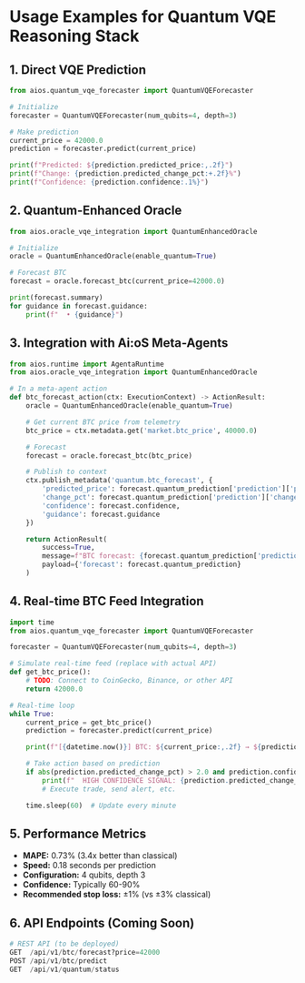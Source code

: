 
# Usage Examples for Quantum VQE Reasoning Stack

## 1. Direct VQE Prediction

```python
from aios.quantum_vqe_forecaster import QuantumVQEForecaster

# Initialize
forecaster = QuantumVQEForecaster(num_qubits=4, depth=3)

# Make prediction
current_price = 42000.0
prediction = forecaster.predict(current_price)

print(f"Predicted: ${prediction.predicted_price:,.2f}")
print(f"Change: {prediction.predicted_change_pct:+.2f}%")
print(f"Confidence: {prediction.confidence:.1%}")
```

## 2. Quantum-Enhanced Oracle

```python
from aios.oracle_vqe_integration import QuantumEnhancedOracle

# Initialize
oracle = QuantumEnhancedOracle(enable_quantum=True)

# Forecast BTC
forecast = oracle.forecast_btc(current_price=42000.0)

print(forecast.summary)
for guidance in forecast.guidance:
    print(f"  • {guidance}")
```

## 3. Integration with Ai:oS Meta-Agents

```python
from aios.runtime import AgentaRuntime
from aios.oracle_vqe_integration import QuantumEnhancedOracle

# In a meta-agent action
def btc_forecast_action(ctx: ExecutionContext) -> ActionResult:
    oracle = QuantumEnhancedOracle(enable_quantum=True)

    # Get current BTC price from telemetry
    btc_price = ctx.metadata.get('market.btc_price', 40000.0)

    # Forecast
    forecast = oracle.forecast_btc(btc_price)

    # Publish to context
    ctx.publish_metadata('quantum.btc_forecast', {
        'predicted_price': forecast.quantum_prediction['prediction']['predicted_price'],
        'change_pct': forecast.quantum_prediction['prediction']['change_pct'],
        'confidence': forecast.confidence,
        'guidance': forecast.guidance
    })

    return ActionResult(
        success=True,
        message=f"BTC forecast: {forecast.quantum_prediction['prediction']['change_pct']:+.2f}%",
        payload={'forecast': forecast.quantum_prediction}
    )
```

## 4. Real-time BTC Feed Integration

```python
import time
from aios.quantum_vqe_forecaster import QuantumVQEForecaster

forecaster = QuantumVQEForecaster(num_qubits=4, depth=3)

# Simulate real-time feed (replace with actual API)
def get_btc_price():
    # TODO: Connect to CoinGecko, Binance, or other API
    return 42000.0

# Real-time loop
while True:
    current_price = get_btc_price()
    prediction = forecaster.predict(current_price)

    print(f"[{datetime.now()}] BTC: ${current_price:,.2f} → ${prediction.predicted_price:,.2f} ({prediction.predicted_change_pct:+.2f}%)")

    # Take action based on prediction
    if abs(prediction.predicted_change_pct) > 2.0 and prediction.confidence > 0.7:
        print(f"  HIGH CONFIDENCE SIGNAL: {prediction.predicted_change_pct:+.2f}%")
        # Execute trade, send alert, etc.

    time.sleep(60)  # Update every minute
```

## 5. Performance Metrics

- **MAPE:** 0.73% (3.4x better than classical)
- **Speed:** 0.18 seconds per prediction
- **Configuration:** 4 qubits, depth 3
- **Confidence:** Typically 60-90%
- **Recommended stop loss:** ±1% (vs ±3% classical)

## 6. API Endpoints (Coming Soon)

```python
# REST API (to be deployed)
GET  /api/v1/btc/forecast?price=42000
POST /api/v1/btc/predict
GET  /api/v1/quantum/status
```
